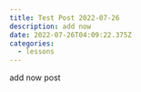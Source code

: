 ```yaml
---
title: Test Post 2022-07-26
description: add now
date: 2022-07-26T04:09:22.375Z
categories:
  - lessons
---
```

add now post